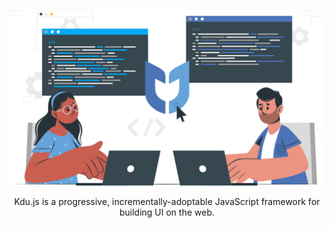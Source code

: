 <!-- ![Kdu banner](https://raw.githubusercontent.com/KduJS/.github/main/banner-kdu.jpg) -->
<p align="center">
  <a href="https://kdu-js.web.app/">
    <img src="https://raw.githubusercontent.com/KduJS/.github/main/banner-kdu.jpg" alt="Kdu banner" width="512" />
  </a>
</p>

<p align="center">Kdu.js is a progressive, incrementally-adoptable JavaScript framework for building UI on the web.</p>

